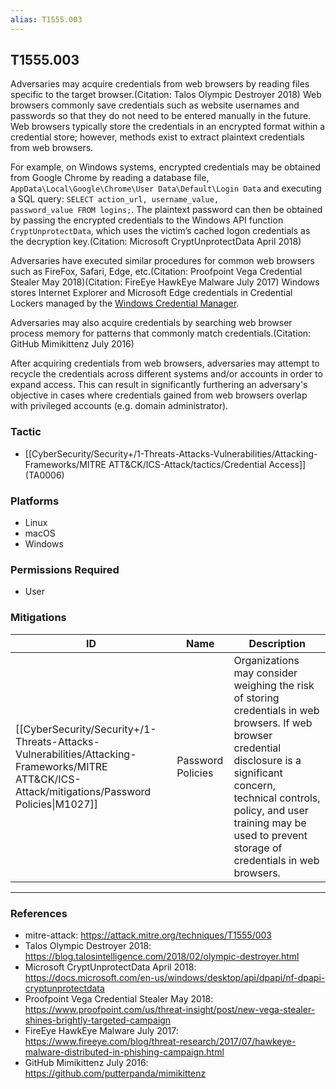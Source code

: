 ```yaml
---
alias: T1555.003
---
```


## T1555.003

Adversaries may acquire credentials from web browsers by reading files specific to the target browser.(Citation: Talos Olympic Destroyer 2018) Web browsers commonly save credentials such as website usernames and passwords so that they do not need to be entered manually in the future. Web browsers typically store the credentials in an encrypted format within a credential store; however, methods exist to extract plaintext credentials from web browsers.

For example, on Windows systems, encrypted credentials may be obtained from Google Chrome by reading a database file, <code>AppData\Local\Google\Chrome\User Data\Default\Login Data</code> and executing a SQL query: <code>SELECT action_url, username_value, password_value FROM logins;</code>. The plaintext password can then be obtained by passing the encrypted credentials to the Windows API function <code>CryptUnprotectData</code>, which uses the victim’s cached logon credentials as the decryption key.(Citation: Microsoft CryptUnprotectData April 2018)
 
Adversaries have executed similar procedures for common web browsers such as FireFox, Safari, Edge, etc.(Citation: Proofpoint Vega Credential Stealer May 2018)(Citation: FireEye HawkEye Malware July 2017) Windows stores Internet Explorer and Microsoft Edge credentials in Credential Lockers managed by the [Windows Credential Manager](https://attack.mitre.org/techniques/T1555/004).

Adversaries may also acquire credentials by searching web browser process memory for patterns that commonly match credentials.(Citation: GitHub Mimikittenz July 2016)

After acquiring credentials from web browsers, adversaries may attempt to recycle the credentials across different systems and/or accounts in order to expand access. This can result in significantly furthering an adversary's objective in cases where credentials gained from web browsers overlap with privileged accounts (e.g. domain administrator).


### Tactic
- [[CyberSecurity/Security+/1-Threats-Attacks-Vulnerabilities/Attacking-Frameworks/MITRE ATT&CK/ICS-Attack/tactics/Credential Access]] (TA0006)

### Platforms
- Linux
- macOS
- Windows

### Permissions Required
- User

### Mitigations

| ID | Name | Description |
| --- | --- | --- |
| [[CyberSecurity/Security+/1-Threats-Attacks-Vulnerabilities/Attacking-Frameworks/MITRE ATT&CK/ICS-Attack/mitigations/Password Policies\|M1027]] | Password Policies | Organizations may consider weighing the risk of storing credentials in web browsers. If web browser credential disclosure is a significant concern, technical controls, policy, and user training may be used to prevent storage of credentials in web browsers. |


---
### References

- mitre-attack: https://attack.mitre.org/techniques/T1555/003
- Talos Olympic Destroyer 2018: https://blog.talosintelligence.com/2018/02/olympic-destroyer.html
- Microsoft CryptUnprotectData April 2018: https://docs.microsoft.com/en-us/windows/desktop/api/dpapi/nf-dpapi-cryptunprotectdata
- Proofpoint Vega Credential Stealer May 2018: https://www.proofpoint.com/us/threat-insight/post/new-vega-stealer-shines-brightly-targeted-campaign
- FireEye HawkEye Malware July 2017: https://www.fireeye.com/blog/threat-research/2017/07/hawkeye-malware-distributed-in-phishing-campaign.html
- GitHub Mimikittenz July 2016: https://github.com/putterpanda/mimikittenz

